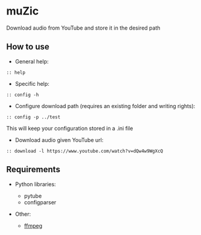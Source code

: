 # muZic

Download audio from YouTube and store it in the desired path

## How to use

- General help:
```
:: help
```

- Specific help:
```
:: config -h
```

- Configure download path (requires an existing folder and writing rights):
```
:: config -p ../test
```
This will keep your configuration stored in a .ini file

- Download audio given YouTube url:
```
:: download -l https://www.youtube.com/watch?v=dQw4w9WgXcQ
```

## Requirements

- Python libraries:
  - pytube
  - configparser
  
- Other:
  - [ffmpeg](https://ffmpeg.org/)